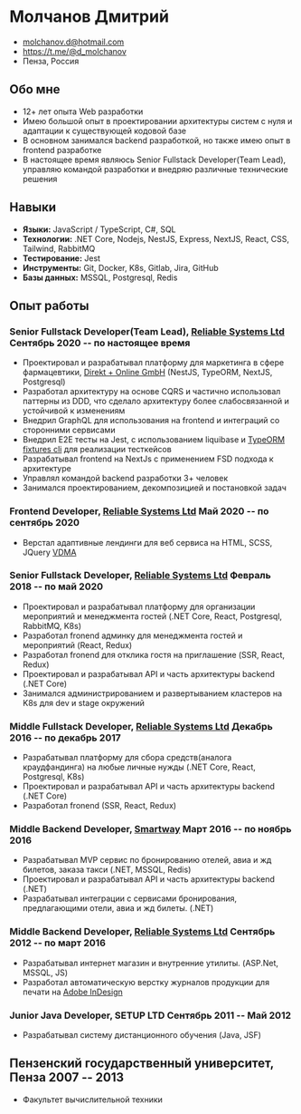# Молчанов Дмитрий
- <molchanov.d@hotmail.com>
- <https://t.me/@d_molchanov>
- Пенза, Россия

## Обо мне
- 12+ лет опыта Web разработки
- Имею большой опыт в проектировании архитектуры систем с нуля и адаптации к существующей кодовой базе
- В основном занимался backend разработкой, но также имею опыт в frontend разработке
- В настоящее время являюсь Senior Fullstack Developer(Team Lead), управляю командой разработки и внедряю различные технические решения

## Навыки
- <b>Языки:</b> JavaScript / TypeScript, С#, SQL
- <b>Технологии:</b> .NET Core, Nodejs, NestJS, Express, NextJS, React, CSS, Tailwind, RabbitMQ
- <b>Тестирование:</b> Jest
- <b>Инструменты:</b> Git, Docker, K8s, Gitlab, Jira, GitHub
- <b>Базы данных:</b> MSSQL, Postgresql, Redis

## Опыт работы

### <span>Senior Fullstack Developer(Team Lead), <a href="https://relsys.tech/">Reliable Systems Ltd</a></span> <span>Сентябрь 2020 -- по настоящее время</span>
- Проектировал и разрабатывал платформу для маркетинга в сфере фармацевтики, <a href="https://www.direktundonline.de/en/">Direkt + Online GmbH</a> (NestJS, TypeORM, NextJS, Postgresql)
- Разработал архитектуру на основе CQRS и частично использовал паттерны из DDD, что сделало архитектуру более слабосвязанной и устойчивой к изменениям
- Внедрил GraphQL для использования на frontend и интеграций со сторонними сервисами
- Внедрил E2E тесты на Jest, с использованием liquibase и <a href="https://www.npmjs.com/package/typeorm-fixtures-cli#typeorm-fixtures-cli">TypeORM fixtures cli</a> для реализации тесткейсов
- Разрабатывал frontend на NextJs с применением FSD подхода к архитектуре
- Управлял командой backend разработки 3+ человек
- Занимался проектированием, декомпозицией и постановкой задач

### <span>Frontend Developer, <a href="https://relsys.tech/">Reliable Systems Ltd</a></span> <span>Май 2020 -- по сентябрь 2020</span>
- Верстал адаптивные лендинги для веб сервиса на HTML, SCSS, JQuery <a href="https://www.vdma.org/">VDMA</a>

### <span>Senior Fullstack Developer, <a href="https://relsys.tech/">Reliable Systems Ltd</a></span> <span>Февраль 2018 -- по май 2020</span>
- Проектировал и разрабатывал платформу для организации мероприятий и менеджмента гостей (.NET Core, React, Postgresql, RabbitMQ, K8s)
- Разработал fronend админку для менеджмента гостей и мероприятий (React, Redux)
- Разработал fronend для отклика гостя на приглашение (SSR, React, Redux)
- Проектировал и разрабатывал API и часть архитектуры backend (.NET Core)
- Занимался администрированием и развертыванием кластеров на K8s для dev и stage окружений

### <span>Middle Fullstack Developer, <a href="https://relsys.tech/">Reliable Systems Ltd</a></span> <span>Декабрь 2016 -- по декабрь 2017 </span>
- Разрабатывал платформу для сбора средств(аналога краудфандинга) на любые личные нужды (.NET Core, React, Postgresql, K8s)
- Проектировал и разрабатывал API и часть архитектуры backend (.NET Core)
- Разработал fronend (SSR, React, Redux)

### <span>Middle Backend Developer, <a href="https://smartway.today/">Smartway</a></span> <span>Март 2016 -- по ноябрь 2016 </span>
- Разрабатывал MVP сервис по бронированию отелей, авиа и жд билетов, заказа такси (.NET, MSSQL, Redis)
- Проектировал и разрабатывал API и часть архитектуры backend (.NET)
- Разрабатывал интеграции с сервисами бронирования, предлагающими отели, авиа и жд билеты. (.NET)

### <span>Middle Backend Developer, <a href="https://relsys.tech/">Reliable Systems Ltd</a></span> <span>Сентябрь 2012 -- по март 2016 </span>
- Разрабатывал интернет магазин и внутренние утилиты. (ASP.Net, MSSQL, JS)
- Разработал автоматическую верстку журналов продукции для печати на <a href="https://www.adobe.com/ru/products/indesign.html">Adobe InDesign</a> 
  
### Junior Java Developer, SETUP LTD Сентябрь 2011 -- Май 2012
- Разрабатывал систему дистанционного обучения (Java, JSF)

## Пензенский государственный университет, Пенза 2007 -- 2013
- Факультет вычислительной техники
